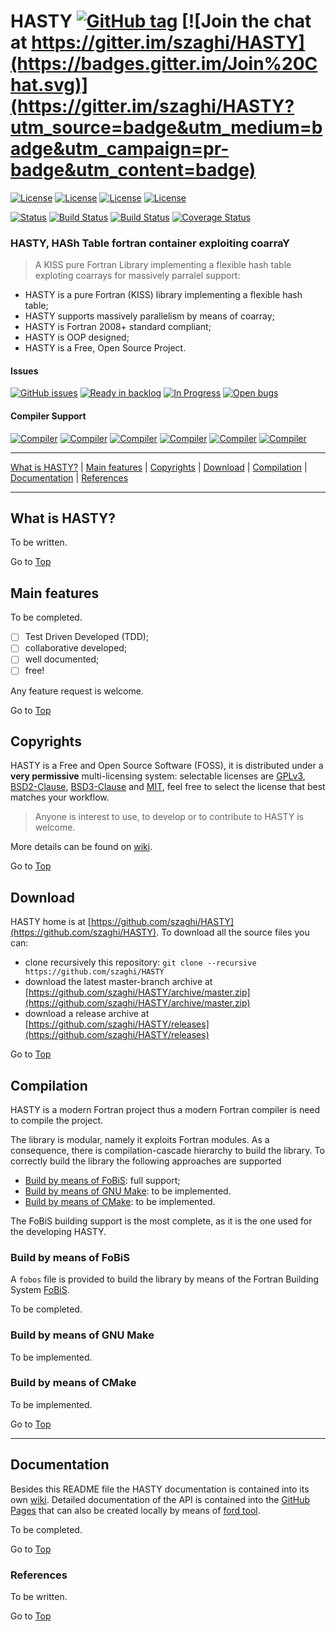 <a name="top"></a>

# HASTY [![GitHub tag](https://img.shields.io/github/tag/szaghi/HASTY.svg)]() [![Join the chat at https://gitter.im/szaghi/HASTY](https://badges.gitter.im/Join%20Chat.svg)](https://gitter.im/szaghi/HASTY?utm_source=badge&utm_medium=badge&utm_campaign=pr-badge&utm_content=badge)

[![License](https://img.shields.io/badge/license-GNU%20GeneraL%20Public%20License%20v3,%20GPLv3-blue.svg)]()
[![License](https://img.shields.io/badge/license-BSD2-red.svg)]()
[![License](https://img.shields.io/badge/license-BSD3-red.svg)]()
[![License](https://img.shields.io/badge/license-MIT-red.svg)]()

[![Status](https://img.shields.io/badge/status-stable-green.svg)]()
[![Build Status](https://travis-ci.org/szaghi/HASTY.svg?branch=master)](https://travis-ci.org/szaghi/HASTY)
[![Build Status](https://api.shippable.com/projects/57dabe9156a1350f001d8ffc/badge?branch=master)]()
[![Coverage Status](https://img.shields.io/codecov/c/github/szaghi/HASTY.svg)](http://codecov.io/github/szaghi/HASTY?branch=master)

### HASTY, HASh Table fortran container exploiting coarraY

> A KISS pure Fortran Library implementing a flexible hash table exploting coarrays for massively parralel support:

- HASTY is a pure Fortran (KISS) library implementing a flexible hash table;
- HASTY supports massively parallelism by means of coarray;
- HASTY is Fortran 2008+ standard compliant;
- HASTY is OOP designed;
- HASTY is a Free, Open Source Project.

#### Issues

[![GitHub issues](https://img.shields.io/github/issues/szaghi/HASTY.svg)]()
[![Ready in backlog](https://badge.waffle.io/szaghi/HASTY.png?label=ready&title=Ready)](https://waffle.io/szaghi/HASTY)
[![In Progress](https://badge.waffle.io/szaghi/HASTY.png?label=in%20progress&title=In%20Progress)](https://waffle.io/szaghi/HASTY)
[![Open bugs](https://badge.waffle.io/szaghi/HASTY.png?label=bug&title=Open%20Bugs)](https://waffle.io/szaghi/HASTY)

#### Compiler Support

[![Compiler](https://img.shields.io/badge/GNU-v6.1.1+-brightgreen.svg)]()
[![Compiler](https://img.shields.io/badge/Intel-v16.1+-brightgreen.svg)]()
[![Compiler](https://img.shields.io/badge/IBM%20XL-not%20tested-yellow.svg)]()
[![Compiler](https://img.shields.io/badge/g95-not%20tested-yellow.svg)]()
[![Compiler](https://img.shields.io/badge/NAG-not%20tested-yellow.svg)]()
[![Compiler](https://img.shields.io/badge/PGI-not%20tested-yellow.svg)]()

---

[What is HASTY?](#what-is-hasty) | [Main features](#main-features) | [Copyrights](#copyrights) | [Download](#download) | [Compilation](#compilation) | [Documentation](#documentation) | [References](#references)

---

## What is HASTY?

To be written.

Go to [Top](#top)

## Main features

To be completed.

* [ ] Test Driven Developed (TDD);
* [ ] collaborative developed;
* [ ] well documented;
* [ ] free!

Any feature request is welcome.

Go to [Top](#top)

## Copyrights

HASTY is a Free and Open Source Software (FOSS), it is distributed under a **very permissive** multi-licensing system: selectable licenses are [GPLv3](http://www.gnu.org/licenses/gpl-3.0.html), [BSD2-Clause](http://opensource.org/licenses/BSD-2-Clause), [BSD3-Clause](http://opensource.org/licenses/BSD-3-Clause) and [MIT](http://opensource.org/licenses/MIT), feel free to select the license that best matches your workflow.

> Anyone is interest to use, to develop or to contribute to HASTY is welcome.

More details can be found on [wiki](https://github.com/szaghi/HASTY/wiki/Copyrights).

Go to [Top](#top)

## Download

HASTY home is at [https://github.com/szaghi/HASTY](https://github.com/szaghi/HASTY). To download all the source files you can:

+ clone recursively this repository: `git clone --recursive https://github.com/szaghi/HASTY`
+ download the latest master-branch archive at [https://github.com/szaghi/HASTY/archive/master.zip](https://github.com/szaghi/HASTY/archive/master.zip)
+ download a release archive at [https://github.com/szaghi/HASTY/releases](https://github.com/szaghi/HASTY/releases)

Go to [Top](#top)

## Compilation

HASTY is a modern Fortran project thus a modern Fortran compiler is need to compile the project.

The library is modular, namely it exploits Fortran modules. As a consequence, there is compilation-cascade hierarchy to build the library. To correctly build the library the following approaches are supported

+ [Build by means of FoBiS](#build-by-means-of-fobis): full support;
+ [Build by means of GNU Make](#build-by-means-of-gnu-make): to be implemented.
+ [Build by means of CMake](#build-by-means-of-cmake): to be implemented.

The FoBiS building support is the most complete, as it is the one used for the developing HASTY.

### Build by means of FoBiS

A `fobos` file is provided to build the library by means of the Fortran Building System [FoBiS](https://github.com/szaghi/FoBiS).

To be completed.

### Build by means of GNU Make

To be implemented.

### Build by means of CMake

To be implemented.

Go to [Top](#top)

---

## Documentation

Besides this README file the HASTY documentation is contained into its own [wiki](https://github.com/szaghi/HASTY/wiki). Detailed documentation of the API is contained into the [GitHub Pages](http://szaghi.github.io/HASTY/index.html) that can also be created locally by means of [ford tool](https://github.com/cmacmackin/ford).

To be completed.

Go to [Top](#top)

### References

To be written.

Go to [Top](#top)
